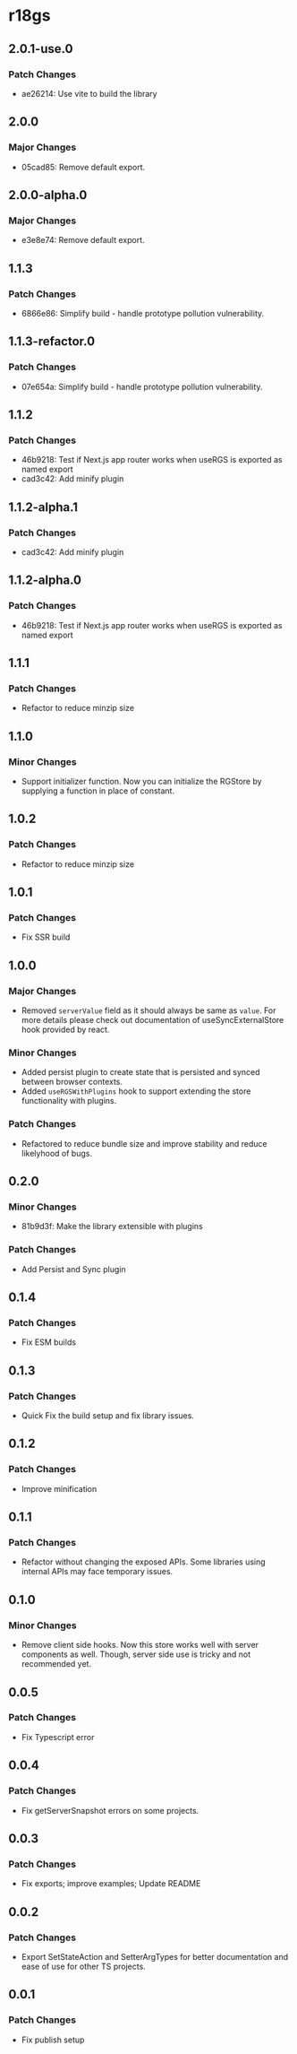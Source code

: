 # r18gs

## 2.0.1-use.0

### Patch Changes

- ae26214: Use vite to build the library

## 2.0.0

### Major Changes

- 05cad85: Remove default export.

## 2.0.0-alpha.0

### Major Changes

- e3e8e74: Remove default export.

## 1.1.3

### Patch Changes

- 6866e86: Simplify build - handle prototype pollution vulnerability.

## 1.1.3-refactor.0

### Patch Changes

- 07e654a: Simplify build - handle prototype pollution vulnerability.

## 1.1.2

### Patch Changes

- 46b9218: Test if Next.js app router works when useRGS is exported as named export
- cad3c42: Add minify plugin

## 1.1.2-alpha.1

### Patch Changes

- cad3c42: Add minify plugin

## 1.1.2-alpha.0

### Patch Changes

- 46b9218: Test if Next.js app router works when useRGS is exported as named export

## 1.1.1

### Patch Changes

- Refactor to reduce minzip size

## 1.1.0

### Minor Changes

- Support initializer function. Now you can initialize the RGStore by supplying a function in place of constant.

## 1.0.2

### Patch Changes

- Refactor to reduce minzip size

## 1.0.1

### Patch Changes

- Fix SSR build

## 1.0.0

### Major Changes

- Removed `serverValue` field as it should always be same as `value`. For more details please check out documentation of useSyncExternalStore hook provided by react.

### Minor Changes

- Added persist plugin to create state that is persisted and synced between browser contexts.
- Added `useRGSWithPlugins` hook to support extending the store functionality with plugins.

### Patch Changes

- Refactored to reduce bundle size and improve stability and reduce likelyhood of bugs.

## 0.2.0

### Minor Changes

- 81b9d3f: Make the library extensible with plugins

### Patch Changes

- Add Persist and Sync plugin

## 0.1.4

### Patch Changes

- Fix ESM builds

## 0.1.3

### Patch Changes

- Quick Fix the build setup and fix library issues.

## 0.1.2

### Patch Changes

- Improve minification

## 0.1.1

### Patch Changes

- Refactor without changing the exposed APIs. Some libraries using internal APIs may face temporary issues.

## 0.1.0

### Minor Changes

- Remove client side hooks. Now this store works well with server components as well. Though, server side use is tricky and not recommended yet.

## 0.0.5

### Patch Changes

- Fix Typescript error

## 0.0.4

### Patch Changes

- Fix getServerSnapshot errors on some projects.

## 0.0.3

### Patch Changes

- Fix exports; improve examples; Update README

## 0.0.2

### Patch Changes

- Export SetStateAction and SetterArgTypes for better documentation and ease of use for other TS projects.

## 0.0.1

### Patch Changes

- Fix publish setup
